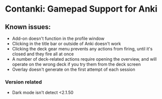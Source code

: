 # Contanki: Gamepad Support for Anki

## Known issues:
 - Add-on doesn't function in the profile window
 - Clicking in the title bar or outside of Anki doesn't work 
 - Clicking the deck gear menu prevents any actions from firing, until it's closed and they fire all at once
 - A number of deck-related actions require opening the overview, and will operate on the wrong deck if you try them from the deck screen
 - Overlay doesn't generate on the first attempt of each session

 ### Version related
 - Dark mode isn't detect <2.1.50
